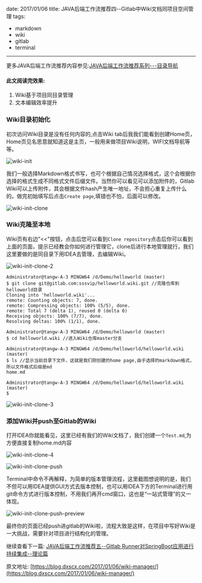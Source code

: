 date: 2017/01/06
title: JAVA后端工作流推荐四--Gitlab中Wiki文档同项目空间管理
tags: 
- markdown
- wiki
- gitlab
- terminal
---
更多JAVA后端工作流推荐内容参见:[JAVA后端工作流推荐系列---目录导航](/2017/01/09/workflow/)

#### 此文阅读完效果:

1. Wiki基于项目同目录管理
2. 文本编辑效率提升

<!-- more -->

### Wiki目录初始化

初次访问Wiki目录是没有任何内容的,点击Wiki tab后我我们能看到创建Home页，Home页见名思意就知道这是主页，一般用来做项目Wiki说明，WIFI文档导航等等。

![wiki-init](https://sssvip.github.io/img/wiki-manager/wiki-init.png)

我们一般选择Markdown格式书写，也可个根据自己情况选择格式，这个会根据你选择的格式生成不同格式文件后缀文件。当然你可以看见可以添加附件的，Gitlab Wiki可以上传附件，其会根据文件hash产生唯一地址，不会担心重复上传什么的。做完初始填写后点击`Create page`,填错也不怕，后面可以修改。

![wiki-init-clone](https://sssvip.github.io/img/wiki-manager/wiki-init-clone.png)

### Wiki克隆至本地

Wiki页有右边"<<"按钮，点击后您可以看到`Clone repository`点击后你可以看到上面的页面，提示已经教会你如何进行管理它，clone后进行本地管理就行，我们这里要做的是同目录下用IDEA去管理，去编辑Wiki。

![wiki-init-clone-2](https://sssvip.github.io/img/wiki-manager/wiki-init-clone-2.png)

```
Administrator@tangw-A-3 MINGW64 /d/Demo/helloworld (master)
$ git clone git@gitlab.com:sssvip/helloworld.wiki.git //克隆仓库到helloworld目录
Cloning into 'helloworld.wiki'...
remote: Counting objects: 7, done.
remote: Compressing objects: 100% (5/5), done.
remote: Total 7 (delta 1), reused 0 (delta 0)
Receiving objects: 100% (7/7), done.
Resolving deltas: 100% (1/1), done.

Administrator@tangw-A-3 MINGW64 /d/Demo/helloworld (master)
$ cd helloworld.wiki //进入Wiki仓库master分支

Administrator@tangw-A-3 MINGW64 /d/Demo/helloworld/helloworld.wiki (master)
$ ls //显示当前目录下文件，这就是我们刚创建的home page,由于选择的markdown格式，所以文件格式后缀是md
home.md

Administrator@tangw-A-3 MINGW64 /d/Demo/helloworld/helloworld.wiki (master)
$
```
![wiki-init-clone-3](https://sssvip.github.io/img/wiki-manager/wiki-init-clone-3.png)

### 添加Wiki并push至Gitlab的Wiki

打开IDEA你就能看见，这里已经有我们的Wiki文档了，我们创建一个`Test.md`,为方便直接复制home.md内容

![wiki-init-clone-4](https://sssvip.github.io/img/wiki-manager/wiki-init-clone-4.png)

![wiki-init-clone-push](https://sssvip.github.io/img/wiki-manager/wiki-init-clone-push.png)

Terminal中命令不再解释，为简单的版本管理流程，这里截图想说明的是，我们不但可以用IDEA提供GUI方式去版本控制，也可以用IDEA下方的Terminal进行用git命令方式进行版本控制，不用我们再开cmd窗口，这也是“一站式管理”的又一体现。

![wiki-init-clone-push-preview](https://sssvip.github.io/img/wiki-manager/wiki-init-clone-push-preview.png)

最终你的页面已经push进gitlab的Wiki啦，流程大致是这样，在项目中写好Wiki是一大挑战，需要针对项目进行结构化的管理。

继续查看下一篇: [JAVA后端工作流推荐五--Gitlab Runner对SpringBoot应用进行持续集成--理论篇](/2017/01/09/gitlab-runner/)

原文地址: [https://blog.dxscx.com/2017/01/06/wiki-manager/](https://blog.dxscx.com/2017/01/06/wiki-manager/)